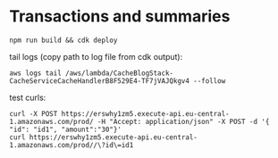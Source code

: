# Transactions and summaries

```
npm run build && cdk deploy
```

tail logs (copy path to log file from cdk output):

```
aws logs tail /aws/lambda/CacheBlogStack-CacheServiceCacheHandlerB8F529E4-TF7jVAJQkgv4 --follow
```

test curls:
```
curl -X POST https://erswhy1zm5.execute-api.eu-central-1.amazonaws.com/prod/ -H "Accept: application/json" -X POST -d '{ "id": "id1", "amount":"30"}'
curl https://erswhy1zm5.execute-api.eu-central-1.amazonaws.com/prod//\?id\=id1
```
